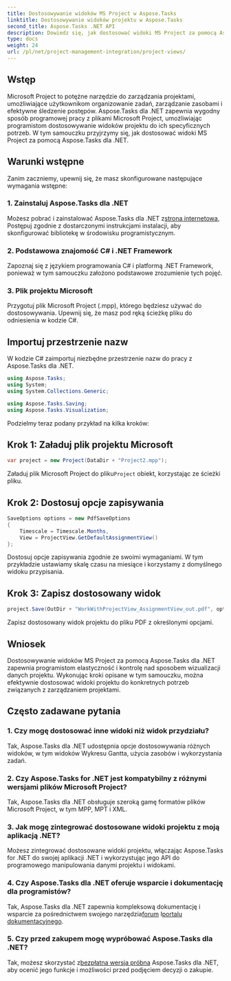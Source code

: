 ```yaml
---
title: Dostosowywanie widoków MS Project w Aspose.Tasks
linktitle: Dostosowywanie widoków projektu w Aspose.Tasks
second_title: Aspose.Tasks .NET API
description: Dowiedz się, jak dostosować widoki MS Project za pomocą Aspose.Tasks dla .NET. Postępuj zgodnie z naszym przewodnikiem krok po kroku, aby uzyskać efektywną wizualizację zarządzania projektami.
type: docs
weight: 24
url: /pl/net/project-management-integration/project-views/
---
```

## Wstęp
Microsoft Project to potężne narzędzie do zarządzania projektami, umożliwiające użytkownikom organizowanie zadań, zarządzanie zasobami i efektywne śledzenie postępów. Aspose.Tasks dla .NET zapewnia wygodny sposób programowej pracy z plikami Microsoft Project, umożliwiając programistom dostosowywanie widoków projektu do ich specyficznych potrzeb. W tym samouczku przyjrzymy się, jak dostosować widoki MS Project za pomocą Aspose.Tasks dla .NET.
## Warunki wstępne
Zanim zaczniemy, upewnij się, że masz skonfigurowane następujące wymagania wstępne:
### 1. Zainstaluj Aspose.Tasks dla .NET
 Możesz pobrać i zainstalować Aspose.Tasks dla .NET z[strona internetowa](https://releases.aspose.com/tasks/net/), Postępuj zgodnie z dostarczonymi instrukcjami instalacji, aby skonfigurować bibliotekę w środowisku programistycznym.
### 2. Podstawowa znajomość C# i .NET Framework
Zapoznaj się z językiem programowania C# i platformą .NET Framework, ponieważ w tym samouczku założono podstawowe zrozumienie tych pojęć.
### 3. Plik projektu Microsoft
Przygotuj plik Microsoft Project (.mpp), którego będziesz używać do dostosowywania. Upewnij się, że masz pod ręką ścieżkę pliku do odniesienia w kodzie C#.
## Importuj przestrzenie nazw
W kodzie C# zaimportuj niezbędne przestrzenie nazw do pracy z Aspose.Tasks dla .NET.
```csharp
using Aspose.Tasks;
using System;
using System.Collections.Generic;

using Aspose.Tasks.Saving;
using Aspose.Tasks.Visualization;
```
Podzielmy teraz podany przykład na kilka kroków:
## Krok 1: Załaduj plik projektu Microsoft
```csharp
var project = new Project(DataDir + "Project2.mpp");
```
 Załaduj plik Microsoft Project do pliku`Project` obiekt, korzystając ze ścieżki pliku.
## Krok 2: Dostosuj opcje zapisywania
```csharp
SaveOptions options = new PdfSaveOptions
{
    Timescale = Timescale.Months,
    View = ProjectView.GetDefaultAssignmentView()
};
```
Dostosuj opcje zapisywania zgodnie ze swoimi wymaganiami. W tym przykładzie ustawiamy skalę czasu na miesiące i korzystamy z domyślnego widoku przypisania.
## Krok 3: Zapisz dostosowany widok
```csharp
project.Save(OutDir + "WorkWithProjectView_AssignmentView_out.pdf", options);
```
Zapisz dostosowany widok projektu do pliku PDF z określonymi opcjami.
## Wniosek
Dostosowywanie widoków MS Project za pomocą Aspose.Tasks dla .NET zapewnia programistom elastyczność i kontrolę nad sposobem wizualizacji danych projektu. Wykonując kroki opisane w tym samouczku, można efektywnie dostosować widoki projektu do konkretnych potrzeb związanych z zarządzaniem projektami.
## Często zadawane pytania
### 1. Czy mogę dostosować inne widoki niż widok przydziału?
Tak, Aspose.Tasks dla .NET udostępnia opcje dostosowywania różnych widoków, w tym widoków Wykresu Gantta, użycia zasobów i wykorzystania zadań.
### 2. Czy Aspose.Tasks for .NET jest kompatybilny z różnymi wersjami plików Microsoft Project?
Tak, Aspose.Tasks dla .NET obsługuje szeroką gamę formatów plików Microsoft Project, w tym MPP, MPT i XML.
### 3. Jak mogę zintegrować dostosowane widoki projektu z moją aplikacją .NET?
Możesz zintegrować dostosowane widoki projektu, włączając Aspose.Tasks for .NET do swojej aplikacji .NET i wykorzystując jego API do programowego manipulowania danymi projektu i widokami.
### 4. Czy Aspose.Tasks dla .NET oferuje wsparcie i dokumentację dla programistów?
 Tak, Aspose.Tasks dla .NET zapewnia kompleksową dokumentację i wsparcie za pośrednictwem swojego narzędzia[forum](https://forum.aspose.com/c/tasks/15) I[portalu dokumentacyjnego](https://reference.aspose.com/tasks/net/).
### 5. Czy przed zakupem mogę wypróbować Aspose.Tasks dla .NET?
 Tak, możesz skorzystać z[bezpłatna wersja próbna](https://releases.aspose.com/) Aspose.Tasks dla .NET, aby ocenić jego funkcje i możliwości przed podjęciem decyzji o zakupie.
